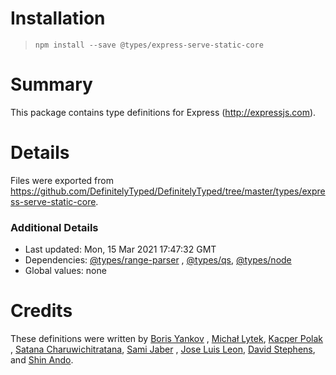 # Installation
> `npm install --save @types/express-serve-static-core`

# Summary
This package contains type definitions for Express (http://expressjs.com).

# Details
Files were exported from https://github.com/DefinitelyTyped/DefinitelyTyped/tree/master/types/express-serve-static-core.

### Additional Details

* Last updated: Mon, 15 Mar 2021 17:47:32 GMT
* Dependencies: [@types/range-parser](https://npmjs.com/package/@types/range-parser)
  , [@types/qs](https://npmjs.com/package/@types/qs), [@types/node](https://npmjs.com/package/@types/node)
* Global values: none

# Credits

These definitions were written by [Boris Yankov](https://github.com/borisyankov)
, [Michał Lytek](https://github.com/19majkel94), [Kacper Polak](https://github.com/kacepe)
, [Satana Charuwichitratana](https://github.com/micksatana), [Sami Jaber](https://github.com/samijaber)
, [Jose Luis Leon](https://github.com/JoseLion), [David Stephens](https://github.com/dwrss),
and [Shin Ando](https://github.com/andoshin11).

